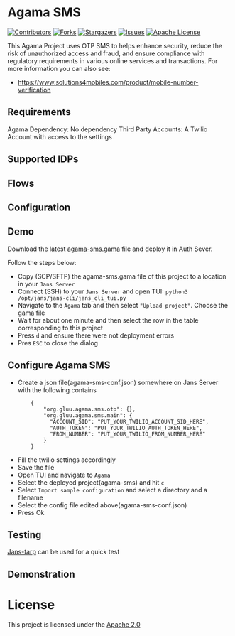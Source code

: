 # Agama SMS

<!-- These are statistics for this repository-->
[![Contributors][contributors-shield]][contributors-url]
[![Forks][forks-shield]][forks-url]
[![Stargazers][stars-shield]][stars-url]
[![Issues][issues-shield]][issues-url]
[![Apache License][license-shield]][license-url]

This Agama Project uses OTP SMS to helps enhance security, reduce the risk of unauthorized access and fraud, and ensure compliance with regulatory requirements in various online services and transactions.
For more information you can also see: 
  - https://www.solutions4mobiles.com/product/mobile-number-verification


## Requirements

Agama Dependency: No dependency
Third Party Accounts: A Twilio Account with access to the settings


## Supported IDPs

## Flows

## Configuration

## Demo

Download the latest [agama-sms.gama](https://github.com/GluuFederation/agama-sms/releases/latest/download/agama-sms.gama) file and deploy it in Auth Sever.

Follow the steps below:

- Copy (SCP/SFTP) the agama-sms.gama file of this project to a location in your `Jans Server`
- Connect (SSH) to your `Jans Server` and open TUI: `python3 /opt/jans/jans-cli/jans_cli_tui.py`
- Navigate to the `Agama` tab and then select `"Upload project"`. Choose the gama file
- Wait for about one minute and then select the row in the table corresponding to this project
- Press `d` and ensure there were not deployment errors
- Pres `ESC` to close the dialog

## Configure Agama SMS 

- Create a json file(agama-sms-conf.json) somewhere on Jans Server with the following contains
    ```
        {
            "org.gluu.agama.sms.otp": {},
            "org.gluu.agama.sms.main": {
              "ACCOUNT_SID": "PUT_YOUR_TWILIO_ACCOUNT_SID_HERE",
              "AUTH_TOKEN": "PUT_YOUR_TWILIO_AUTH_TOKEN_HERE",
              "FROM_NUMBER": "PUT_YOUR_TWILIO_FROM_NUMBER_HERE"
            }
        }
    ```
- Fill the twilio settings accordingly
- Save the file
- Open TUI and navigate to `Agama`
- Select the deployed project(agama-sms) and hit `c`
- Select `Import sample configuration` and select a directory and a filename
- Select the config file edited above(agama-sms-conf.json)
- Press Ok

## Testing

[Jans-tarp](https://github.com/JanssenProject/jans/tree/main/demos/jans-tarp) can be used for a quick test

## Demonstration

# License

This project is licensed under the [Apache 2.0](https://github.com/GluuFederation/agama-sms/blob/main/LICENSE)

<!-- This are stats url reference for this repository -->

[contributors-shield]: https://img.shields.io/github/contributors/GluuFederation/agama-sms.svg?style=for-the-badge

[contributors-url]: https://github.com/GluuFederation/agama-sms/graphs/contributors

[forks-shield]: https://img.shields.io/github/forks/GluuFederation/agama-sms.svg?style=for-the-badge

[forks-url]: https://github.com/GluuFederation/agama-sms/network/members

[stars-shield]: https://img.shields.io/github/stars/GluuFederation/agama-sms?style=for-the-badge

[stars-url]: https://github.com/GluuFederation/agama-sms/stargazers

[issues-shield]: https://img.shields.io/github/issues/GluuFederation/agama-sms.svg?style=for-the-badge

[issues-url]: https://github.com/GluuFederation/agama-sms/issues

[license-shield]: https://img.shields.io/github/license/GluuFederation/agama-sms.svg?style=for-the-badge

[license-url]: https://github.com/GluuFederation/agama-sms/blob/main/LICENSE
